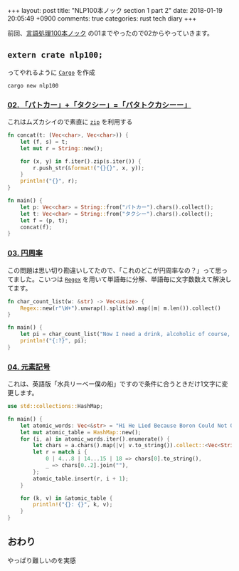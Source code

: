 +++
layout: post
title: "NLP100本ノック section 1 part 2"
date: 2018-01-19 20:05:49 +0900
comments: true
categories: rust tech diary
+++

前回、[言語処理100本ノック](http://www.cl.ecei.tohoku.ac.jp/nlp100) の01までやったので02からやっていきます。
## `extern crate nlp100;`
ってやれるように [`Cargo`](https://github.com/katsyoshi/zatsu/tree/master/rust/nlp100) を作成
```
cargo new nlp100
```

### [02. 「パトカー」+「タクシー」=「パタトクカシーー」](http://www.cl.ecei.tohoku.ac.jp/nlp100/#sec02)
これはムズカシイので素直に [`zip`](https://doc.rust-lang.org/std/iter/trait.Iterator.html#method.zip) を利用する

```rust
fn concat(t: (Vec<char>, Vec<char>)) {
    let (f, s) = t;
    let mut r = String::new();

    for (x, y) in f.iter().zip(s.iter()) {
        r.push_str(&format!("{}{}", x, y));
    }
    println!("{}", r);
}

fn main() {
    let p: Vec<char> = String::from("パトカー").chars().collect();
    let t: Vec<char> = String::from("タクシー").chars().collect();
    let f = (p, t);
    concat(f);
}
```

### [03. 円周率](http://www.cl.ecei.tohoku.ac.jp/nlp100/#sec03)
この問題は思い切り勘違いしてたので、「これのどこが円周率なの？」って思ってました。こいつは [`Regex`](https://doc.rust-lang.org/regex/regex/index.html) を用いて単語毎に分解、単語毎に文字数数えて解決してます。

```rust
fn char_count_list(w: &str) -> Vec<usize> {
    Regex::new(r"\W+").unwrap().split(w).map(|m| m.len()).collect()
}

fn main() {
    let pi = char_count_list("Now I need a drink, alcoholic of course, after the heavy lectures involving quantum mechanics.");
    println!("{:?}", pi);
}
```

### [04. 元素記号](http://www.cl.ecei.tohoku.ac.jp/nlp100/#sec04)
これは、英語版「水兵リーベー僕の船」ですので条件に合うときだけ1文字に変更します。

```rust
use std::collections::HashMap;

fn main() {
    let atomic_words: Vec<&str> = "Hi He Lied Because Boron Could Not Oxidize Fluorine. New Nations Might Also Sign Peace Security Clause. Arthur King Can.".split(' ').collect();
    let mut atomic_table = HashMap::new();
    for (i, a) in atomic_words.iter().enumerate() {
        let chars = a.chars().map(|v| v.to_string()).collect::<Vec<String>>();
        let r = match i {
            0 | 4...8 | 14...15 | 18 => chars[0].to_string(),
            _ => chars[0..2].join(""),
        };
        atomic_table.insert(r, i + 1);
    }

    for (k, v) in &atomic_table {
        println!("{}: {}", k, v);
    }
}
```

## おわり

やっぱり難しいのを実感
